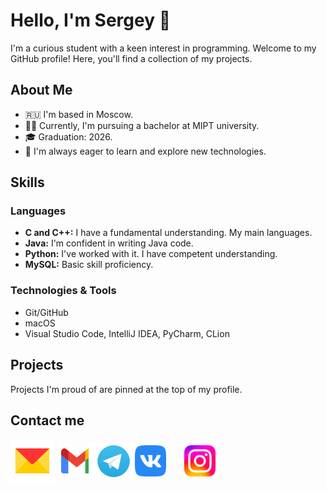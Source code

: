 # Hello, I'm Sergey 👋

I'm a curious student with a keen interest in programming. Welcome to my GitHub profile! Here, you'll find a collection of my projects.

## About Me

- 🇷🇺 I'm based in Moscow.
- 👨‍🎓 Currently, I'm pursuing a bachelor at MIPT university.
- 🎓 Graduation: 2026.
- 🚀 I'm always eager to learn and explore new technologies.

## Skills

### Languages

- **C and C++:** I have a fundamental understanding. My main languages.
- **Java:** I'm confident in writing Java code.
- **Python:** I've worked with it. I have competent understanding.
- **MySQL:** Basic skill proficiency.

### Technologies & Tools
- Git/GitHub
- macOS
- Visual Studio Code, IntelliJ IDEA, PyCharm, CLion

## Projects

Projects I'm proud of are pinned at the top of my profile.

## Contact me
<a href="mailto:nikitin.sv@phystech.edu" target="_blank"><img src="./Yandex_Mail_icon.svg.png" alt="Yandex mail" width="70" height="70" align="middle"  style="margin-right: 7px;"/></a>
<a href="mailto:sergeynikitin.ert@gmail.com" target="_blank"><img src="./Gmail_icon.png" alt="Yandex mail" width="50" height="40" align="middle" style="margin-right: -10px;"/></a>
[<img src="./TGLogo.png" alt="Telegram" width="80" height="59" align="middle" style="margin-right: -10px;">](https://t.me/aliylosos)
[<img src="./Vk.png" alt="Vk" width="50" height="50" align="middle" style="margin-right: 25px;">](https://vk.com/aliylosos)
[<img src="./Instagram_logo.png" alt="Instagram" width="50" height="50" align="middle">](https://www.instagram.com/ser_nkt\;x-teamidentifier=777W53UFB2\;x-bundleidentifiers=com.burbn.instagram:x-apple:https%3A//www.instagram.com/ser_nkt)
